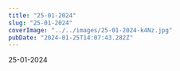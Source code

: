 ```yaml
---
title: "25-01-2024"
slug: "25-01-2024"
coverImage: "../../images/25-01-2024-k4Nz.jpg"
pubDate: "2024-01-25T14:07:43.282Z"
---
```


25-01-2024
